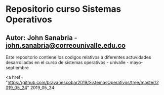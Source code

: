 # Repositorio curso Sistemas Operativos
## Autor: John Sanabria - john.sanabria@correounivalle.edu.co

Este repositorio contiene los codigos relativos a diferentes actuvidades desarrolladas en el curso de sistemas operativos - univalle - mayo-septiembre

<a href= "https://github.com/brayanescobar2019/SistemasOperativos/tree/master/2019_05_24" 2019_05_24 </a>
